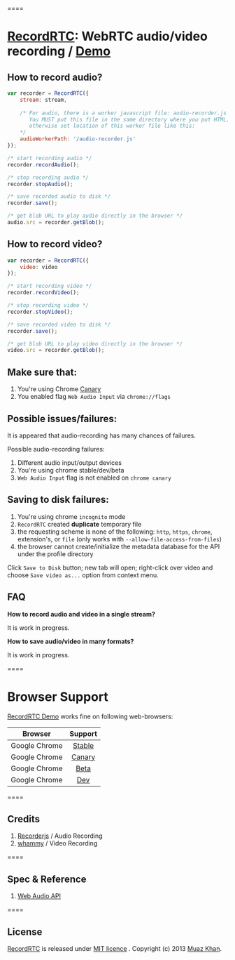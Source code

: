 ====
# [RecordRTC](http://bit.ly/RecordRTC): WebRTC audio/video recording / [Demo](http://bit.ly/RecordRTC-Demo)

## How to record audio?

```javascript
var recorder = RecordRTC({
	stream: stream,
	
	/* For audio, there is a worker javascript file: audio-recorder.js
	   You MUST put this file in the same directory where you put HTML; 
	   otherwise set location of this worker file like this:
	*/
	audioWorkerPath: '/audio-recorder.js'
});

/* start recording audio */
recorder.recordAudio();

/* stop recording audio */
recorder.stopAudio();   

/* save recorded audio to disk */
recorder.save();    

/* get blob URL to play audio directly in the browser */    
audio.src = recorder.getBlob();
```

## How to record video?

```javascript
var recorder = RecordRTC({
	video: video
});

/* start recording video */
recorder.recordVideo();

/* stop recording video */
recorder.stopVideo();   

/* save recorded video to disk */
recorder.save();    

/* get blob URL to play video directly in the browser */    
video.src = recorder.getBlob();
```

## Make sure that:

1. You're using Chrome [Canary](https://www.google.com/intl/en/chrome/browser/canary.html)
2. You enabled flag `Web Audio Input` via `chrome://flags`

## Possible issues/failures:

It is appeared that audio-recording has many chances of failures.

Possible audio-recording failures:

1. Different audio input/output devices
2. You're using chrome stable/dev/beta
3. `Web Audio Input` flag is not enabled on `chrome canary`

## Saving to disk failures:

1. You're using chrome `incognito` mode
2. `RecordRTC` created **duplicate** temporary file
3. the requesting scheme is none of the following: `http`, `https`, `chrome`, extension's, or `file` (only works with `--allow-file-access-from-files`)
4. the browser cannot create/initialize the metadata database for the API under the profile directory

Click `Save to Disk` button; new tab will open; right-click over video and choose `Save video as...` option from context menu.

## FAQ

**How to record audio and video in a single stream?**

It is work in progress.

**How to save audio/video in many formats?**

It is work in progress.

====
# Browser Support

[RecordRTC Demo](http://bit.ly/RecordRTC-Demo) works fine on following web-browsers:

| Browser        | Support           |
| ------------- |:-------------:|
| Google Chrome | [Stable](https://www.google.com/intl/en_uk/chrome/browser/) |
| Google Chrome | [Canary](https://www.google.com/intl/en/chrome/browser/canary.html) |
| Google Chrome | [Beta](https://www.google.com/intl/en/chrome/browser/beta.html) |
| Google Chrome | [Dev](https://www.google.com/intl/en/chrome/browser/index.html?extra=devchannel#eula) |

====
## Credits

1. [Recorderjs](https://github.com/mattdiamond/Recorderjs) / Audio Recording
2. [whammy](https://github.com/antimatter15/whammy) / Video Recording

====
## Spec & Reference

1. [Web Audio API](https://dvcs.w3.org/hg/audio/raw-file/tip/webaudio/specification.html)

====
## License

[RecordRTC](http://bit.ly/RecordRTC) is released under [MIT licence](https://webrtc-experiment.appspot.com/licence/) . Copyright (c) 2013 [Muaz Khan](https://plus.google.com/100325991024054712503).

